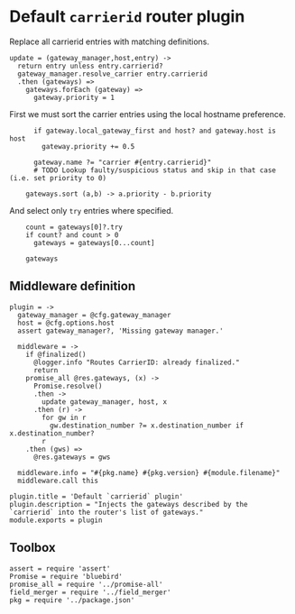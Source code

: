 Default `carrierid` router plugin
=================================

Replace all carrierid entries with matching definitions.

    update = (gateway_manager,host,entry) ->
      return entry unless entry.carrierid?
      gateway_manager.resolve_carrier entry.carrierid
      .then (gateways) =>
        gateways.forEach (gateway) =>
          gateway.priority = 1

First we must sort the carrier entries using the local hostname preference.

          if gateway.local_gateway_first and host? and gateway.host is host
            gateway.priority += 0.5

          gateway.name ?= "carrier #{entry.carrierid}"
          # TODO Lookup faulty/suspicious status and skip in that case (i.e. set priority to 0)

        gateways.sort (a,b) -> a.priority - b.priority

And select only `try` entries where specified.

        count = gateways[0]?.try
        if count? and count > 0
          gateways = gateways[0...count]

        gateways

Middleware definition
---------------------

    plugin = ->
      gateway_manager = @cfg.gateway_manager
      host = @cfg.options.host
      assert gateway_manager?, 'Missing gateway manager.'

      middleware = ->
        if @finalized()
          @logger.info "Routes CarrierID: already finalized."
          return
        promise_all @res.gateways, (x) ->
          Promise.resolve()
          .then ->
            update gateway_manager, host, x
          .then (r) ->
            for gw in r
              gw.destination_number ?= x.destination_number if x.destination_number?
            r
        .then (gws) =>
          @res.gateways = gws

      middleware.info = "#{pkg.name} #{pkg.version} #{module.filename}"
      middleware.call this

    plugin.title = 'Default `carrierid` plugin'
    plugin.description = "Injects the gateways described by the `carrierid` into the router's list of gateways."
    module.exports = plugin

Toolbox
-------

    assert = require 'assert'
    Promise = require 'bluebird'
    promise_all = require '../promise-all'
    field_merger = require '../field_merger'
    pkg = require '../package.json'
